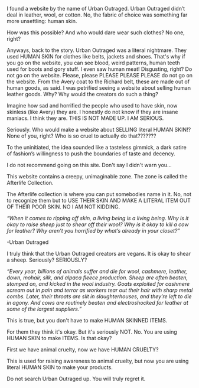 I found a website by the name of Urban Outraged. Urban Outraged didn’t deal in leather, wool, or cotton. No, the fabric of choice was something far more unsettling: human skin.

How was this possible? And who would dare wear such clothes? No one, right? 

Anyways, back to the story. Urban Outraged was a literal nightmare. They used HUMAN SKIN for clothes like belts, jackets and shoes. That's why if you go on the website, you can see blood, weird patterns, human teeth used for boots and gory stuff. I even saw human meat! Disgusting, right? Do not go on the website. Please, please PLEASE PLEASE PLEASE do not go on the website. From the Avery coat to the Richard belt, these are made out of human goods, as said. I was petrified seeing a website about selling human leather goods. Why? Why would the creators do such a thing? 

Imagine how sad and horrified the people who used to have skin, now skinless (like Avery) they are. I honestly do not know if they are insane maniacs. I think they are. THIS IS NOT MADE UP. I AM SERIOUS. 

Seriously. Who would make a website about SELLING literal HUMAN SKIN!? None of you, right? Who is so cruel to actually do that???????

To the uninitiated, the idea sounded like a tasteless gimmick, a dark satire of fashion’s willingness to push the boundaries of taste and decency.

I do not recommend going on this site. Don't say I didn't warn you...

This website contains a creepy, unimaginable zone. The zone is called the Afterlife Collection.

The Afterlife collection is where you can put somebodies name in it. No, not to recognize them but to USE THEIR SKIN AND MAKE A LITERAL ITEM OUT OF THEIR POOR SKIN. NO I AM NOT KIDDING. 

*“When it comes to ripping off skin, a living being is a living being. Why is it okay to raise sheep just to shear off their wool? Why is it okay to kill a cow for leather? Why aren’t you horrified by what’s already in your closet?”*

-Urban Outraged

I truly think that the Urban Outraged creators are vegans. It is okay to shear a sheep. Seriously? SERIOUSLY?

*“Every year, billions of animals suffer and die for wool, cashmere, leather, down, mohair, silk, and alpaca fleece production. Sheep are often beaten, stomped on, and kicked in the wool industry. Goats exploited for cashmere scream out in pain and terror as workers tear out their hair with sharp metal combs. Later, their throats are slit in slaughterhouses, and they’re left to die in agony. And cows are routinely beaten and electroshocked for leather at some of the largest suppliers.”*

This is true, but you don't have to make HUMAN SKINNED ITEMS. 

For them they think it's okay. But it's seriously NOT. No. You are using HUMAN SKIN to make ITEMS. Is that okay? 

First we have animal cruelty, now we have HUMAN CRUELTY?

This is used for raising awareness to animal cruelty, but now you are using literal HUMAN SKIN to make your products.

Do not search Urban Outraged up. You will truly regret it.